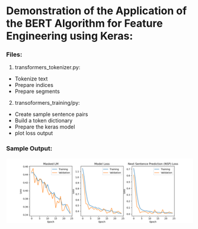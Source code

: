 # Demonstration of the Application of the BERT Algorithm for Feature Engineering using Keras:

### Files:

1. transformers_tokenizer.py:
- Tokenize text
- Prepare indices
- Prepare segments

2. transoformers_training/py:
- Create sample sentence pairs
- Build a token dictionary
- Prepare the keras model
- plot loss output

### Sample Output:

![alt text](https://github.com/alkhalifas/bert-feature-engineering-keras-transformers/blob/master/Figure_1.png?raw=true)
